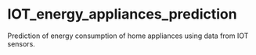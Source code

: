 # IOT_energy_appliances_prediction
 Prediction of energy consumption of home appliances using data from IOT sensors.
